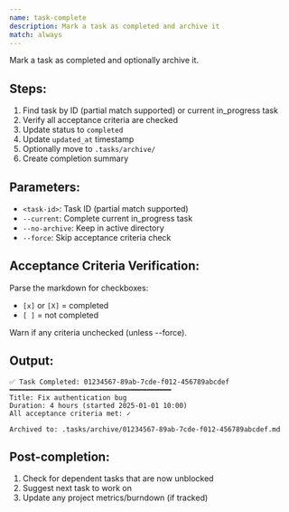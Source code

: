 ```yaml
---
name: task-complete
description: Mark a task as completed and archive it
match: always
---
```


Mark a task as completed and optionally archive it.

## Steps:
1. Find task by ID (partial match supported) or current in_progress task
2. Verify all acceptance criteria are checked
3. Update status to `completed`
4. Update `updated_at` timestamp
5. Optionally move to `.tasks/archive/`
6. Create completion summary

## Parameters:
- `<task-id>`: Task ID (partial match supported)
- `--current`: Complete current in_progress task
- `--no-archive`: Keep in active directory
- `--force`: Skip acceptance criteria check

## Acceptance Criteria Verification:
Parse the markdown for checkboxes:
- `[x]` or `[X]` = completed
- `[ ]` = not completed

Warn if any criteria unchecked (unless --force).

## Output:
```
✅ Task Completed: 01234567-89ab-7cde-f012-456789abcdef
━━━━━━━━━━━━━━━━━━━━━━━━━━━━━━━━━━━━━━━━
Title: Fix authentication bug
Duration: 4 hours (started 2025-01-01 10:00)
All acceptance criteria met: ✓

Archived to: .tasks/archive/01234567-89ab-7cde-f012-456789abcdef.md
```

## Post-completion:
1. Check for dependent tasks that are now unblocked
2. Suggest next task to work on
3. Update any project metrics/burndown (if tracked)
